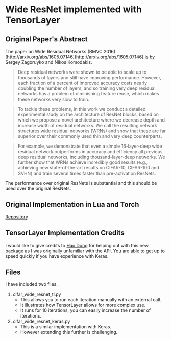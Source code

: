 # Wide ResNet implemented with TensorLayer


## Original Paper's Abstract
The paper on Wide Residual Networks (BMVC 2016) [http://arxiv.org/abs/1605.07146](http://arxiv.org/abs/1605.07146) is by Sergey Zagoruyko and Nikos Komodakis.

>Deep residual networks were shown to be able to scale up to thousands of layers and still have improving performance. However, each fraction of a percent of improved accuracy costs nearly doubling the number of layers, and so training very deep residual networks has a problem of diminishing feature reuse, which makes these networks very slow to train.

>To tackle these problems, in this work we conduct a detailed experimental study on the architecture of ResNet blocks, based on which we propose a novel architecture where we decrease depth and increase width of residual networks. We call the resulting network structures wide residual networks (WRNs) and show that these are far superior over their commonly used thin and very deep counterparts.

>For example, we demonstrate that even a simple 16-layer-deep wide residual network outperforms in accuracy and efficiency all previous deep residual networks, including thousand-layer-deep networks. We further show that WRNs achieve incredibly good results (e.g., achieving new state-of-the-art results on CIFAR-10, CIFAR-100 and SVHN) and train several times faster than pre-activation ResNets.

The performance over original ResNets is substantial and this should be used over the original ResNets.

## Original Implementation in Lua and Torch
[Repository](https://github.com/szagoruyko/wide-residual-networks)

## TensorLayer Implementation Credits
I would like to give credits to [Hao Dong](https://github.com/zsdonghao/tensorlayer) for helping out with this new package as I was originally unfamiliar with the API. You are able to get up to speed quickly if you have experience with Keras. 

## Files
I have included two files. 

1. cifar_wide_resnet_tl.py
	- This allows you to run each iteration manually with an external call. 
	- It illustrates how TensorLayer allows for more complex use.
	- It runs for 10 iterations, you can easily increase the number of iterations. 
2. cifar_wide_resnet_keras.py
	- This is a similar implementation with Keras.
	- However extending this further is challenging.


